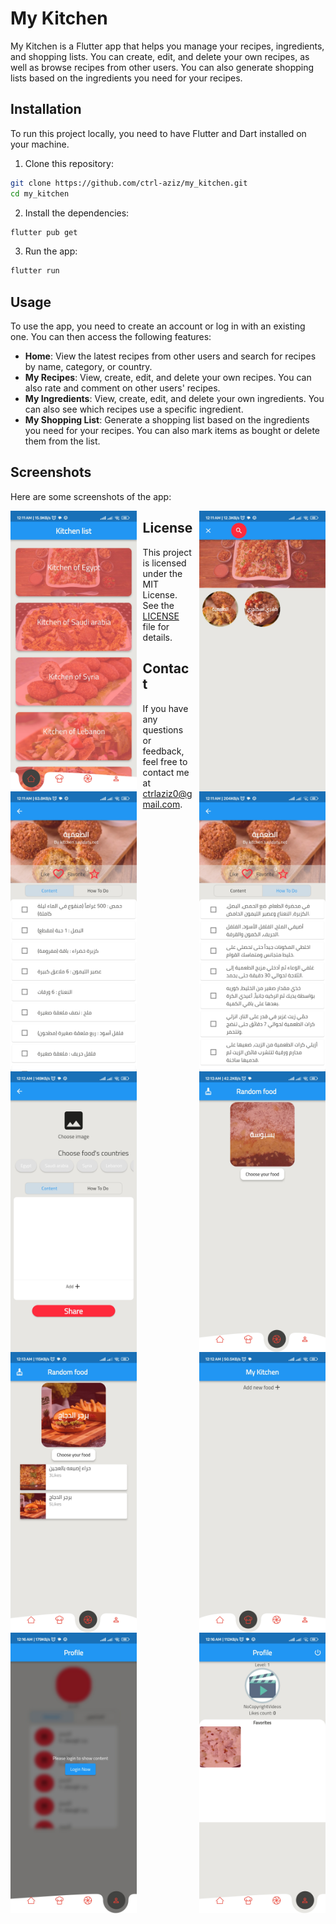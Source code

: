 # My Kitchen

My Kitchen is a Flutter app that helps you manage your recipes, ingredients, and shopping lists. You can create, edit, and delete your own recipes, as well as browse recipes from other users. You can also generate shopping lists based on the ingredients you need for your recipes.

## Installation

To run this project locally, you need to have Flutter and Dart installed on your machine.

1. Clone this repository:

```bash
git clone https://github.com/ctrl-aziz/my_kitchen.git
cd my_kitchen
```

2. Install the dependencies:

```bash
flutter pub get
```

3. Run the app:

```bash
flutter run
```

## Usage

To use the app, you need to create an account or log in with an existing one. You can then access the following features:

- **Home**: View the latest recipes from other users and search for recipes by name, category, or country.
- **My Recipes**: View, create, edit, and delete your own recipes. You can also rate and comment on other users' recipes.
- **My Ingredients**: View, create, edit, and delete your own ingredients. You can also see which recipes use a specific ingredient.
- **My Shopping List**: Generate a shopping list based on the ingredients you need for your recipes. You can also mark items as bought or delete them from the list.

## Screenshots

Here are some screenshots of the app:


<img src="/screenshots/01.jpg" alt="Ingredient page" style="float: left; margin-right: 10px; max-width: 40%;">
<img src="/screenshots/02.jpg" alt="Shopping list page" style="float: right; margin-left: 10px; max-width: 40%;">

<img src="/screenshots/04.jpg" alt="Ingredient page" style="float: left; margin-right: 10px; max-width: 40%;">
<img src="/screenshots/05.jpg" alt="Shopping list page" style="float: right; margin-left: 10px; max-width: 40%;">

<img src="/screenshots/07.jpg" alt="Ingredient page" style="float: left; margin-right: 10px; max-width: 40%;">
<img src="/screenshots/08.jpg" alt="Shopping list page" style="float: right; margin-left: 10px; max-width: 40%;">

<img src="/screenshots/09.jpg" alt="Ingredient page" style="float: left; margin-right: 10px; max-width: 40%;">
<img src="/screenshots/06.jpg" alt="Shopping list page" style="float: right; margin-left: 10px; max-width: 40%;">

<img src="/screenshots/10-01.jpg" alt="Ingredient page" style="float: left; margin-right: 10px; max-width: 40%;">
<img src="/screenshots/10.jpg" alt="Shopping list page" style="float: right; margin-left: 10px; max-width: 40%;">

## License

This project is licensed under the MIT License. See the [LICENSE](LICENSE) file for details.

## Contact

If you have any questions or feedback, feel free to contact me at ctrlaziz0@gmail.com.

